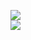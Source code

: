 [![](https://img.shields.io/badge/Made%20With-Github%20Spray-lightgrey.svg?style=for-the-badge&logo=github)](https://github.com/Annihil/github-spray#3890)  
[![](https://i.imgur.com/2DrTn0Z.gif)](https://github.com/Annihil/github-spray)
